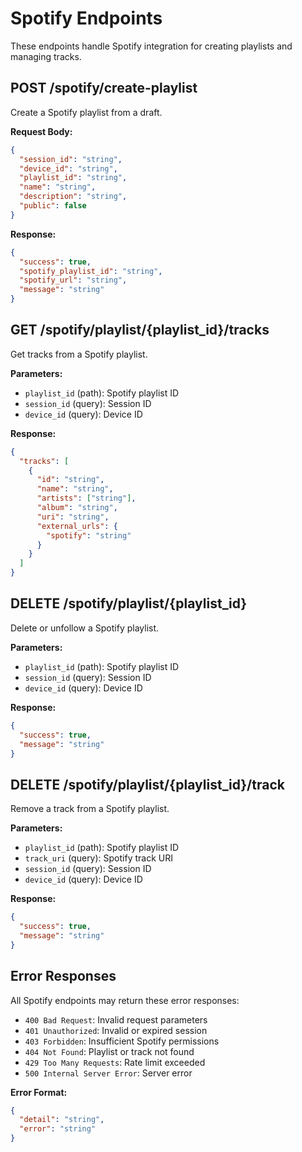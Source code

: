 # Spotify Endpoints

These endpoints handle Spotify integration for creating playlists and managing tracks.

## POST /spotify/create-playlist

Create a Spotify playlist from a draft.

**Request Body:**
```json
{
  "session_id": "string",
  "device_id": "string", 
  "playlist_id": "string",
  "name": "string",
  "description": "string",
  "public": false
}
```

**Response:**
```json
{
  "success": true,
  "spotify_playlist_id": "string",
  "spotify_url": "string",
  "message": "string"
}
```

## GET /spotify/playlist/{playlist_id}/tracks

Get tracks from a Spotify playlist.

**Parameters:**
- `playlist_id` (path): Spotify playlist ID
- `session_id` (query): Session ID
- `device_id` (query): Device ID

**Response:**
```json
{
  "tracks": [
    {
      "id": "string",
      "name": "string", 
      "artists": ["string"],
      "album": "string",
      "uri": "string",
      "external_urls": {
        "spotify": "string"
      }
    }
  ]
}
```

## DELETE /spotify/playlist/{playlist_id}

Delete or unfollow a Spotify playlist.

**Parameters:**
- `playlist_id` (path): Spotify playlist ID
- `session_id` (query): Session ID
- `device_id` (query): Device ID

**Response:**
```json
{
  "success": true,
  "message": "string"
}
```

## DELETE /spotify/playlist/{playlist_id}/track

Remove a track from a Spotify playlist.

**Parameters:**
- `playlist_id` (path): Spotify playlist ID
- `track_uri` (query): Spotify track URI
- `session_id` (query): Session ID
- `device_id` (query): Device ID

**Response:**
```json
{
  "success": true,
  "message": "string"
}
```

## Error Responses

All Spotify endpoints may return these error responses:

- `400 Bad Request`: Invalid request parameters
- `401 Unauthorized`: Invalid or expired session
- `403 Forbidden`: Insufficient Spotify permissions
- `404 Not Found`: Playlist or track not found
- `429 Too Many Requests`: Rate limit exceeded
- `500 Internal Server Error`: Server error

**Error Format:**
```json
{
  "detail": "string",
  "error": "string"
}
```
